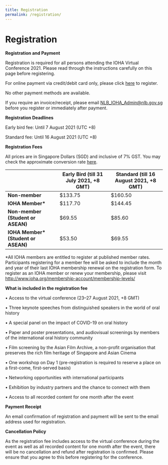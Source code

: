 ```yaml
---
title: Registration
permalink: /registration/
---
```

# Registration

<b>Registration and Payment </b>

Registration is required for all persons attending the IOHA Virtual Conference 2021. Please read through the instructions carefully on this page before registering.

For online payment via credit/debit card only, please click <a href="https://go.gov.sg/ioha2021regonline">here</a> to register.


No other payment methods are available.

If you require an invoice/receipt, please email <a href="NLB_IOHA_Admin@nlb.gov.sg"> NLB_IOHA_Admin@nlb.gov.sg</a>  before you register or immediately after payment.

<b>Registration Deadlines </b>

Early bird fee: Until 7 August 2021 (UTC +8) 

Standard fee: Until 16 August 2021 (UTC +8)

<b> Registration Fees </b>

All prices are in Singapore Dollars (SGD) and inclusive of 7% GST. You may check the approximate conversion rate [here](https://xe.com/currencyconverter/).

| | <b>Early Bird (till 31 July 2021, +8 GMT)</b> | <b>Standard (till 16 August 2021, +8 GMT)</b> |
| -------- | -------- | -------- |
| <b>Non-member</b> | $133.75 | $160.50 |
|<b>IOHA Member*</b> | $117.70 | $144.45 | 
| <b>Non-member (Student or ASEAN)</b> | $69.55 | $85.60 |
|<b> IOHA Member* (Student or ASEAN)</b> | $53.50 | $69.55 |



*All IOHA members are entitled to register at published member rates. Participants registering for a member fee will be asked to include the month and year of their last IOHA membership renewal on the registration form. To register as an IOHA member or renew your membership, please visit http://www.ioha.org/membership-account/membership-levels/

<b>What is included in the registration fee</b>

•	Access to the virtual conference (23–27 August 2021, +8 GMT)

•	Three keynote speeches from distinguished speakers in the world of oral history

• A special panel on the impact of COVID-19 on oral history

•	Paper and poster presentations, and audiovisual screenings by members of the international oral history community

•	Film screening by the Asian Film Archive, a non-profit organisation that preserves the rich film heritage of Singapore and Asian Cinema

•	One workshop on Day 1 (pre-registration is required to reserve a place on a first-come, first-served basis)

•	Networking opportunities with international participants

•	Exhibition by industry partners and the chance to connect with them

•	Access to all recorded content for one month after the event

<b>Payment Receipt</b>

An email confirmation of registration and payment will be sent to the email address used for registration.

<b>Cancellation Policy</b>

As the registration fee includes access to the virtual conference during the event as well as all recorded content for one month after the event, there will be no cancellation and refund after registration is confirmed. Please ensure that you agree to this before registering for the conference.